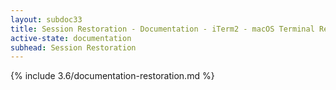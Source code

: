 ```yaml
---
layout: subdoc33
title: Session Restoration - Documentation - iTerm2 - macOS Terminal Replacement
active-state: documentation
subhead: Session Restoration
---
```

{% include 3.6/documentation-restoration.md %}


